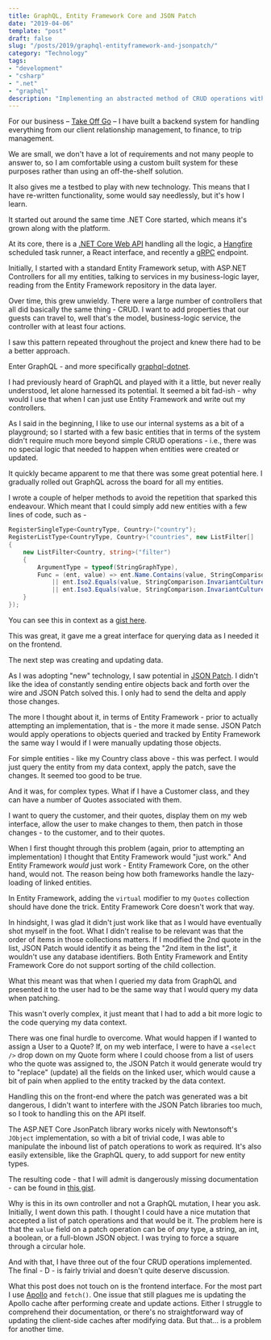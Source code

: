 ```yaml
---
title: GraphQL, Entity Framework Core and JSON Patch
date: "2019-04-06"
template: "post"
draft: false
slug: "/posts/2019/graphql-entityframework-and-jsonpatch/"
category: "Technology"
tags:
- "development"
- "csharp"
- ".net"
- "graphql"
description: "Implementing an abstracted method of CRUD operations with GraphQL, Entity Framework Core and JSON Patch"
---
```

For our business – [Take Off Go](https://www.takeoffgo.com/) – I have built a backend system for handling everything from our client relationship management, to finance, to trip management.

We are small, we don't have a lot of requirements and not many people to answer to, so I am comfortable using a custom built system for these purposes rather than using an off-the-shelf solution.

It also gives me a testbed to play with new technology.  This means that I have re-written functionality, some would say needlessly, but it's how I learn.

It started out around the same time .NET Core started, which means it's grown along with the platform.

At its core, there is a [.NET Core Web API](https://dotnet.microsoft.com/) handling all the logic, a [Hangfire](https://www.hangfire.io/) scheduled task runner, a React interface, and recently a [gRPC](https://grpc.io/) endpoint.

Initially, I started with a standard Entity Framework setup, with ASP.NET Controllers for all my entities, talking to services in my business-logic layer, reading from the Entity Framework repository in the data layer.

Over time, this grew unwieldy.  There were a large number of controllers that all did basically the same thing - CRUD.  I want to add properties that our guests can travel to, well that's the model, business-logic service, the controller with at least four actions.

I saw this pattern repeated throughout the project and knew there had to be a better approach.

Enter GraphQL - and more specifically [graphql-dotnet](https://graphql-dotnet.github.io/).

I had previously heard of GraphQL and played with it a little, but never really understood, let alone harnessed its potential.  It seemed a bit fad-ish - why would I use that when I can just use Entity Framework and write out my controllers.

As I said in the beginning, I like to use our internal systems as a bit of a playground; so I started with a few basic entities that in terms of the system didn't require much more beyond simple CRUD operations - i.e., there was no special logic that needed to happen when entities were created or updated.

It quickly became apparent to me that there was some great potential here.  I gradually rolled out GraphQL across the board for all my entities.

I wrote a couple of helper methods to avoid the repetition that sparked this endeavour.  Which meant that I could simply add new entities with a few lines of code, such as -

```csharp
RegisterSingleType<CountryType, Country>("country");
RegisterListType<CountryType, Country>("countries", new ListFilter[]
{
    new ListFilter<Country, string>("filter")
    {
        ArgumentType = typeof(StringGraphType),
        Func = (ent, value) => ent.Name.Contains(value, StringComparison.InvariantCultureIgnoreCase)
            || ent.Iso2.Equals(value, StringComparison.InvariantCultureIgnoreCase)
            || ent.Iso3.Equals(value, StringComparison.InvariantCultureIgnoreCase)
    }
});
```

You can see this in context as a [gist here](https://gist.github.com/brendanmckenzie/2b964194229fd36bbe28c5c946d9da80#file-myquery-cs).

This was great, it gave me a great interface for querying data as I needed it on the frontend.

The next step was creating and updating data.

As I was adopting "new" technology, I saw potential in [JSON Patch](http://jsonpatch.com/).  I didn't like the idea of constantly sending entire objects back and forth over the wire and JSON Patch solved this.  I only had to send the delta and apply those changes.

The more I thought about it, in terms of Entity Framework - prior to actually attempting an implementation, that is - the more it made sense.  JSON Patch would apply operations to objects queried and tracked by Entity Framework the same way I would if I were manually updating those objects.

For simple entities - like my Country class above - this was perfect.  I would just query the entity from my data context, apply the patch, save the changes.  It seemed too good to be true.

And it was, for complex types.  What if I have a Customer class, and they can have a number of Quotes associated with them.

I want to query the customer, and their quotes, display them on my web interface, allow the user to make changes to them, then patch in those changes - to the customer, and to their quotes.

When I first thought through this problem (again, prior to attempting an implementation) I thought that Entity Framework would "just work."  And Entity Framework _would_ just work - Entity Framework Core, on the other hand, would not.  The reason being how both frameworks handle the lazy-loading of linked entities.

In Entity Framework, adding the `virtual` modifier to my `Quotes` collection should have done the trick.  Entity Framework Core doesn't work that way.

In hindsight, I was glad it didn't just work like that as I would have eventually shot myself in the foot.  What I didn't realise to be relevant was that the order of items in those collections matters.  If I modified the 2nd quote in the list, JSON Patch would identify it as being the "2nd item in the list", it wouldn't use any database identifiers.  Both Entity Framework and Entity Framework Core do not support sorting of the child collection.

What this meant was that when I queried my data from GraphQL and presented it to the user had to be the same way that I would query my data when patching.

This wasn't overly complex, it just meant that I had to add a bit more logic to the code querying my data context.

There was one final hurdle to overcome.  What would happen if I wanted to assign a User to a Quote?  If, on my web interface, I were to have a `<select />` drop down on my Quote form where I could choose from a list of users who the quote was assigned to, the JSON Patch it would generate would try to "replace" (update) all the fields on the linked user, which would cause a bit of pain when applied to the entity tracked by the data context.

Handling this on the front-end where the patch was generated was a bit dangerous, I didn't want to interfere with the JSON Patch libraries too much, so I took to handling this on the API itself.

The ASP.NET Core JsonPatch library works nicely with Newtonsoft's `JObject` implementation, so with a bit of trivial code, I was able to manipulate the inbound list of patch operations to work as required.  It's also easily extensible, like the GraphQL query, to add support for new entity types.

The resulting code - that I will admit is dangerously missing documentation - can be found in [this gist](https://gist.github.com/brendanmckenzie/a50f4eb7d5913372d01fef8e73c5dc9b).

Why is this in its own controller and not a GraphQL mutation, I hear you ask.  Initially, I went down this path.  I thought I could have a nice mutation that accepted a list of patch operations and that would be it.  The problem here is that the `value` field on a patch operation can be of _any_ type, a string, an int, a boolean, or a full-blown JSON object.  I was trying to force a square through a circular hole.

And with that, I have three out of the four CRUD operations implemented.  The final - D - is fairly trivial and doesn't quite deserve discussion.

What this post does not touch on is the frontend interface.  For the most part I use [Apollo](https://www.apollographql.com/docs/react/) and `fetch()`.  One issue that still plagues me is updating the Apollo cache after performing create and update actions.  Either I struggle to comprehend their documentation, or there's no straightforward way of updating the client-side caches after modifying data.  But that... is a problem for another time.